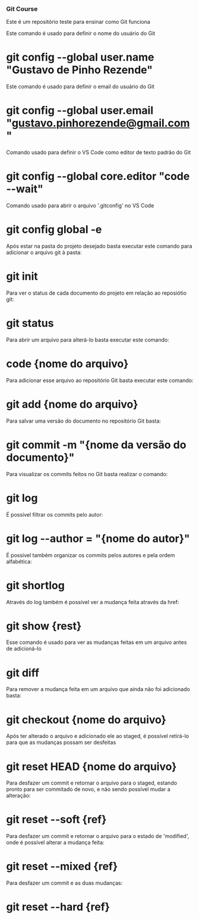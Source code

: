 ### Git Course 
Este é um repositório teste para ensinar como Git funciona


Este comando é usado para definir o nome do usuário do Git
# git config --global user.name "Gustavo de Pinho Rezende"

Este comando é usado para definir o email do usuário do Git
# git config --global user.email "gustavo.pinhorezende@gmail.com"

Comando usado para definir o VS Code como editor de texto padrão do Git
# git config --global core.editor "code --wait"

Comando usado para abrir o arquivo '.gitconfig' no VS Code
# git config global -e

<!--init-->
Após estar na pasta do projeto desejado basta executar este comando para adicionar o arquivo git à pasta:
# git init

<!--status-->
Para ver o status de cada documento do projeto em relação ao reposiótio git:
# git status

<!--alterar e adicionar-->
Para abrir um arquivo para alterá-lo basta executar este comando:
# code {nome do arquivo}

Para adicionar esse arquivo ao repositório Git basta executar este comando:
# git add {nome do arquivo}

<!--commit-->
Para salvar uma versão do documento no repositório Git basta:
# git commit -m "{nome da versão do documento}"

<!--log-->
Para visualizar os commits feitos no Git basta realizar o comando: 
# git log

É possível filtrar os commits pelo autor:
# git log --author = "{nome do autor}"

É possível também organizar os commits pelos autores e pela ordem alfabética:
# git shortlog

Através do log também é possível ver a mudança feita através da href:
# git show {rest}

<!--diff-->
Esse comando é usado para ver as mudanças feitas em um arquivo antes de adicioná-lo
# git diff

<!--Desfazendo coisas-->
Para remover a mudança feita em um arquivo que ainda não foi adicionado basta:
# git checkout {nome do arquivo}

<!--reset-->
<!--Para realizar um reset é necessário usar a ref de um commit anterior ao desejado-->
Após ter alterado o arquivo e adicionado ele ao staged, é possível retirá-lo para que as mudanças possam ser desfeitas
# git reset HEAD {nome do arquivo}

Para desfazer um commit e retornar o arquivo para o staged, estando pronto para ser commitado de novo, e não sendo possível mudar a alteração:
# git reset --soft {ref}

Para desfazer um commit e retornar o arquivo para o estado de 'modified', onde é possível alterar a mudança feita:
# git reset --mixed {ref}

Para desfazer um commit e as duas mudanças:
# git reset --hard {ref}

